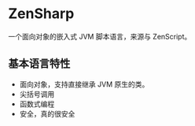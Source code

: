 # ZenSharp

一个面向对象的嵌入式 JVM 脚本语言，来源与 ZenScript。

## 基本语言特性

- 面向对象，支持直接继承 JVM 原生的类。
- 尖括号调用
- 函数式编程
- 安全，真的很安全
